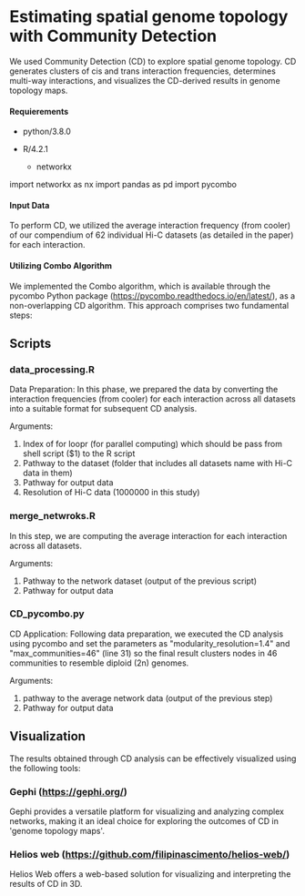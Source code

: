 # Estimating spatial genome topology with Community Detection

We used Community Detection (CD) to explore spatial genome topology. CD generates clusters of cis and trans interaction frequencies, determines multi-way interactions, and visualizes the CD-derived results in genome topology maps.

#### Requierements
- python/3.8.0
- R/4.2.1

   
   - networkx

import networkx as nx
import pandas as pd
import pycombo


#### Input Data

To perform CD, we utilized the average interaction frequency (from cooler) of our compendium of 62 individual Hi-C datasets (as detailed in the paper) for each interaction.

#### Utilizing Combo Algorithm

We implemented the Combo algorithm, which is available through the pycombo Python package (https://pycombo.readthedocs.io/en/latest/), as a non-overlapping CD algorithm. This approach comprises two fundamental steps:

## Scripts

### data_processing.R

Data Preparation: In this phase, we prepared the data by converting the interaction frequencies (from cooler) for each interaction across all datasets into a suitable format for subsequent CD analysis.

Arguments: 
1. Index of for loopr (for parallel computing) which should be pass from shell script ($1) to the R script
2. Pathway to the dataset (folder that includes all datasets name with Hi-C data in them)
3. Pathway for output data
4. Resolution of Hi-C data (1000000 in this study)

### merge_netwroks.R
In this step, we are computing the average interaction for each interaction across all datasets.

Arguments: 
1. Pathway to the network dataset (output of the previous script)
2. Pathway for output data

### CD_pycombo.py
CD Application: Following data preparation, we executed the CD analysis using pycombo and set the parameters as "modularity_resolution=1.4" and "max_communities=46" (line 31) so the final result clusters nodes in 46 communities to resemble diploid (2n) genomes. 

Arguments: 
1. pathway to the average network data (output of the previous step)
2. Pathway for output data

## Visualization
The results obtained through CD analysis can be effectively visualized using the following tools:

### Gephi (https://gephi.org/)
Gephi provides a versatile platform for visualizing and analyzing complex networks, making it an ideal choice for exploring the outcomes of CD in 'genome topology maps'.

### Helios web (https://github.com/filipinascimento/helios-web/)
Helios Web offers a web-based solution for visualizing and interpreting the results of CD in 3D.
